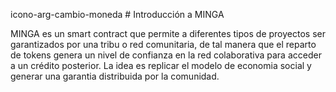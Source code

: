 icono-arg-cambio-moneda # Introducción a MINGA

MINGA es un smart contract que permite a diferentes tipos de proyectos ser garantizados por una tribu o red comunitaria, de tal manera que el reparto de tokens genera un nivel de confianza en la red colaborativa para acceder a un crédito posterior. La idea es replicar el modelo de economia social y generar una garantia distribuida por la comunidad.
